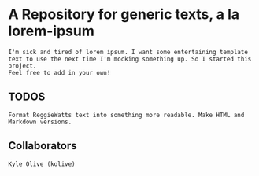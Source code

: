 # A Repository for generic texts, a la lorem-ipsum

	I'm sick and tired of lorem ipsum. I want some entertaining template text to use the next time I'm mocking something up. So I started this project.
	Feel free to add in your own! 

## TODOS
	
	Format ReggieWatts text into something more readable. Make HTML and Markdown versions.
	
## Collaborators

	Kyle Olive (kolive)